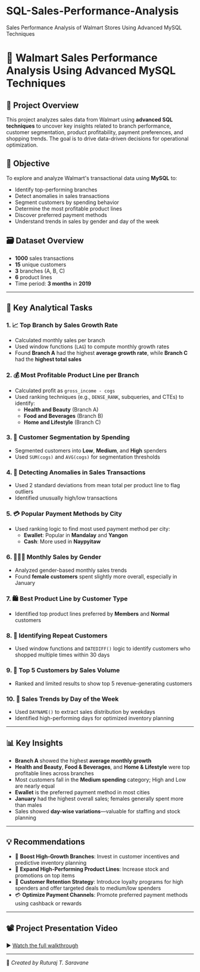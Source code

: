 # SQL-Sales-Performance-Analysis
Sales Performance Analysis of Walmart Stores Using Advanced MySQL Techniques

# 🛒 Walmart Sales Performance Analysis Using Advanced MySQL Techniques

## 📌 Project Overview

This project analyzes sales data from Walmart using **advanced SQL techniques** to uncover key insights related to branch performance, customer segmentation, product profitability, payment preferences, and shopping trends. The goal is to drive data-driven decisions for operational optimization.

## 🎯 Objective

To explore and analyze Walmart's transactional data using **MySQL** to:

- Identify top-performing branches
- Detect anomalies in sales transactions
- Segment customers by spending behavior
- Determine the most profitable product lines
- Discover preferred payment methods
- Understand trends in sales by gender and day of the week

## 🗃️ Dataset Overview

- **1000** sales transactions
- **15** unique customers
- **3** branches (A, B, C)
- **6** product lines
- Time period: **3 months** in **2019**

---

## 🧩 Key Analytical Tasks

### 1. 📈 Top Branch by Sales Growth Rate
- Calculated monthly sales per branch
- Used window functions (`LAG`) to compute monthly growth rates
- Found **Branch A** had the highest **average growth rate**, while **Branch C** had the **highest total sales**

### 2. 💰 Most Profitable Product Line per Branch
- Calculated profit as `gross_income - cogs`
- Used ranking techniques (e.g., `DENSE_RANK`, subqueries, and CTEs) to identify:
  - **Health and Beauty** (Branch A)
  - **Food and Beverages** (Branch B)
  - **Home and Lifestyle** (Branch C)

### 3. 🧍 Customer Segmentation by Spending
- Segmented customers into **Low**, **Medium**, and **High** spenders
- Used `SUM(cogs)` and `AVG(cogs)` for segmentation thresholds

### 4. 🚩 Detecting Anomalies in Sales Transactions
- Used 2 standard deviations from mean total per product line to flag outliers
- Identified unusually high/low transactions

### 5. 💳 Popular Payment Methods by City
- Used ranking logic to find most used payment method per city:
  - **Ewallet**: Popular in **Mandalay** and **Yangon**
  - **Cash**: More used in **Naypyitaw**

### 6. 👨‍👩‍👧 Monthly Sales by Gender
- Analyzed gender-based monthly sales trends
- Found **female customers** spent slightly more overall, especially in January

### 7. 🛍️ Best Product Line by Customer Type
- Identified top product lines preferred by **Members** and **Normal** customers

### 8. 🔁 Identifying Repeat Customers
- Used window functions and `DATEDIFF()` logic to identify customers who shopped multiple times within 30 days

### 9. 🥇 Top 5 Customers by Sales Volume
- Ranked and limited results to show top 5 revenue-generating customers

### 10. 📅 Sales Trends by Day of the Week
- Used `DAYNAME()` to extract sales distribution by weekdays
- Identified high-performing days for optimized inventory planning

---

## 📊 Key Insights

- **Branch A** showed the highest **average monthly growth**
- **Health and Beauty**, **Food & Beverages**, and **Home & Lifestyle** were top profitable lines across branches
- Most customers fall in the **Medium spending** category; High and Low are nearly equal
- **Ewallet** is the preferred payment method in most cities
- **January** had the highest overall sales; females generally spent more than males
- Sales showed **day-wise variations**—valuable for staffing and stock planning

---

## 💡 Recommendations

- 🚀 **Boost High-Growth Branches**: Invest in customer incentives and predictive inventory planning
- 🧴 **Expand High-Performing Product Lines**: Increase stock and promotions on top items
- 🎯 **Customer Retention Strategy**: Introduce loyalty programs for high spenders and offer targeted deals to medium/low spenders
- 💳 **Optimize Payment Channels**: Promote preferred payment methods using cashback or rewards

---

## 📽️ Project Presentation Video

▶️ [Watch the full walkthrough](https://drive.google.com/file/d/1dd52NZPHI8rhRcmKX2emzJqhaPemAlmf/view?usp=sharing)

---

👤 *Created by Ruturaj T. Saravane*
